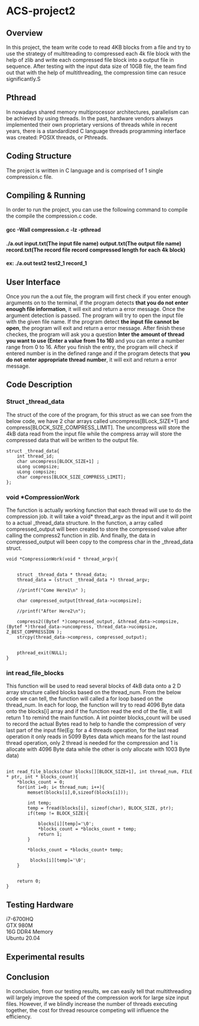 # ACS-project2
## Overview
In this project, the team write code to read 4KB blocks from a file and try to use the strategy of multitreading to compressed each 4k file block with the help of zlib and write each compressed file block into a output file in sequence. After testing with the input data size of 10GB file, the team find out that with the help of multithreading, the compression time can resuce significantly.S

## Pthread
In nowadays shared memory multiprocessor architectures, parallelism can be achieved by using threads. In the past, hardware vendors always implemented their own proprietary versions of threads while in recent years, there is a standardized C language threads programming interface was created: POSIX threads, or Pthreads.


## Coding Structure
The project is written in C language and is comprised of 1 single compression.c file.

## Compiling & Running

In order to run the project, you can use the following command to compile the compile the compression.c code.
#### gcc -Wall compression.c -lz -pthread
#### ./a.out input.txt(The input file name) output.txt(The output file name) record.txt(The record file record compressed length for each 4k block)
#### ex: ./a.out test2 test2_1 record_1

## User Interface

Once you run the a.out file, the program will first check if you enter enough arguments on to the terminal, if the program detects **that you do not enter enough file information**, it will exit and return a error message. Once the argument detection is passed. The program will try to open the input file with the given file name. If the program detect **the input file cannot be open**, the program will exit and return a error message. After finish these checkes, the program will ask you a question **Inter the amount of thread you want to use (Enter a value from 1 to 16)** and you can enter a number range from 0 to 16. After you finish the entry, the program will check if entered number is in the defined range and if the program detects that **you do not enter appropriate thread number**, it will exit and return a error message.

## Code Description
### Struct   \_thread_data
The struct of the core of the program, for this struct as we can see from the below code, we have 2 char arrays called uncompress[BLock_SIZE+1] and compress[BLOCK_SIZE_COMPRESS_LIMIT]. The uncompress will store the 4kB data read from the input file while the compress array will store the compressed data that will be written to the output file.
```
struct _thread_data{
	int thread_id;
	char uncompress[BLOCK_SIZE+1] ;
	uLong ucompsize;
	uLong compsize;
	char compress[BLOCK_SIZE_COMPRESS_LIMIT];
};

```
### void \*CompressionWork
The function is actually working function that each thread will use to do the compression job. it will take a void* thread_argv as the input and it will point to a actual \_thread_data structure. In the function, a array called compressed_output will been created to store the compressed value after calling the compress2 function in zlib. And finally, the data in compressed_output will been copy to the compress char in the \_thread_data struct.
```
void *CompressionWork(void * thread_argv){


	struct _thread_data * thread_data;
	thread_data = (struct _thread_data *) thread_argv;

	//printf("Come Here1\n" );
			
	char compressed_output[thread_data->ucompsize];

	//printf("After Here2\n");

	compress2((Bytef *)compressed_output, &thread_data->compsize, (Bytef *)thread_data->uncompress, thread_data->ucompsize, Z_BEST_COMPRESSION );
	strcpy(thread_data->compress, compressed_output);


	pthread_exit(NULL);
}

```
### int read_file_blocks
This function will be used to read several blocks of 4kB data onto a 2 D array structure called blocks based on the thread_num. From the below code we can tell, the function will called a for loop based on the thread_num. In each for loop, the function will try to read 4096 Byte data onto the blocks[i] array and if the function read the end of the file, it will return 1 to remind the main function. A int pointer blocks_count will be used to record the actual Bytes read to help to handle the compression of very last part of the input file(Eg: for a 4 threads operation, for the last read operation it only reads in 5099 Bytes data which means for the last round thread operation, only 2 thread is needed for the compression and 1 is allocate with 4096 Byte data while the other is only allocate with 1003 Byte data)
```

int read_file_blocks(char blocks[][BLOCK_SIZE+1], int thread_num, FILE * ptr, int * blocks_count){
	*blocks_count = 0;
	for(int i=0; i< thread_num; i++){
		memset(blocks[i],0,sizeof(blocks[i]));

		int temp;
		temp = fread(blocks[i], sizeof(char), BLOCK_SIZE, ptr);	
		if(temp != BLOCK_SIZE){

			blocks[i][temp]='\0'; 
			*blocks_count = *blocks_count + temp;
			return 1;
		}

		*blocks_count = *blocks_count+ temp;
		
		 blocks[i][temp]='\0'; 
	}


	return 0;
}

```

## Testing Hardware
i7-6700HQ  
GTX 980M  
16G DDR4 Memory  
Ubuntu 20.04


## Experimental results




## Conclusion
In conclusion, from our testing results, we can easily tell that multithreading will largely improve the speed of the compression work for large size input files. However, if we blindly increase the number of threads executing together, the cost for thread resource competing will influence the efficiency.



